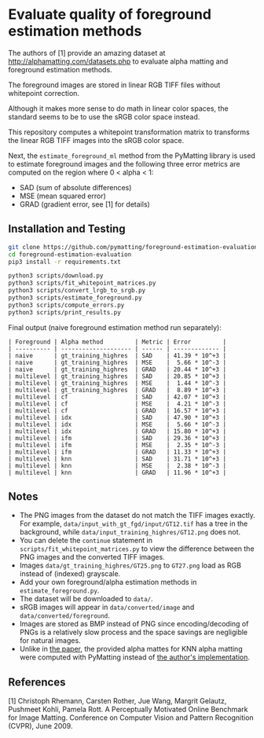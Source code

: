 # Evaluate quality of foreground estimation methods

The authors of [1] provide an amazing dataset at http://alphamatting.com/datasets.php to evaluate alpha matting and foreground estimation methods.

The foreground images are stored in linear RGB TIFF files without whitepoint correction.

Although it makes more sense to do math in linear color spaces, the standard seems to be to use the sRGB color space instead.

This repository computes a whitepoint transformation matrix to transforms the linear RGB TIFF images into the sRGB color space.

Next, the `estimate_foreground_ml` method from the PyMatting library is used to estimate foreground images and the following three error metrics are computed on the region where 0 < alpha < 1:

* SAD (sum of absolute differences)
* MSE (mean squared error)
* GRAD (gradient error, see [1] for details)

## Installation and Testing

```bash
git clone https://github.com/pymatting/foreground-estimation-evaluation.git
cd foreground-estimation-evaluation
pip3 install -r requirements.txt

python3 scripts/download.py
python3 scripts/fit_whitepoint_matrices.py
python3 scripts/convert_lrgb_to_srgb.py
python3 scripts/estimate_foreground.py
python3 scripts/compute_errors.py
python3 scripts/print_results.py
```

Final output (naive foreground estimation method run separately):

```
| Foreground | Alpha method         | Metric | Error         |
| ---------- | -------------------- | ------ | ------------- |
| naive      | gt_training_highres  | SAD    | 41.39 * 10^+3 |
| naive      | gt_training_highres  | MSE    |  5.66 * 10^-3 |
| naive      | gt_training_highres  | GRAD   | 20.44 * 10^+3 |
| multilevel | gt_training_highres  | SAD    | 20.85 * 10^+3 |
| multilevel | gt_training_highres  | MSE    |  1.44 * 10^-3 |
| multilevel | gt_training_highres  | GRAD   |  8.89 * 10^+3 |
| multilevel | cf                   | SAD    | 42.07 * 10^+3 |
| multilevel | cf                   | MSE    |  4.21 * 10^-3 |
| multilevel | cf                   | GRAD   | 16.57 * 10^+3 |
| multilevel | idx                  | SAD    | 47.90 * 10^+3 |
| multilevel | idx                  | MSE    |  5.66 * 10^-3 |
| multilevel | idx                  | GRAD   | 15.80 * 10^+3 |
| multilevel | ifm                  | SAD    | 29.36 * 10^+3 |
| multilevel | ifm                  | MSE    |  2.35 * 10^-3 |
| multilevel | ifm                  | GRAD   | 11.33 * 10^+3 |
| multilevel | knn                  | SAD    | 31.71 * 10^+3 |
| multilevel | knn                  | MSE    |  2.38 * 10^-3 |
| multilevel | knn                  | GRAD   | 11.96 * 10^+3 |
```

## Notes

* The PNG images from the dataset do not match the TIFF images exactly. For example, `data/input_with_gt_fgd/input/GT12.tif` has a tree in the background, while `data/input_training_highres/GT12.png` does not.
* You can delete the `continue` statement in `scripts/fit_whitepoint_matrices.py` to view the difference between the PNG images and the converted TIFF images.
* Images `data/gt_training_highres/GT25.png` to `GT27.png` load as RGB instead of (indexed) grayscale.
* Add your own foreground/alpha estimation methods in `estimate_foreground.py`.
* The dataset will be downloaded to `data/`.
* sRGB images will appear in `data/converted/image` and `data/converted/foreground`.
* Images are stored as BMP instead of PNG since encoding/decoding of PNGs is a relatively slow process and the space savings are negligible for natural images.
* Unlike in [the paper](https://arxiv.org/pdf/2006.14970.pdf), the provided alpha mattes for KNN alpha matting were computed with PyMatting instead of [the author's implementation](https://github.com/dingzeyuli/knn-matting).

## References

[1] Christoph Rhemann, Carsten Rother, Jue Wang, Margrit Gelautz, Pushmeet Kohli, Pamela Rott. A Perceptually Motivated Online Benchmark for Image Matting.
Conference on Computer Vision and Pattern Recognition (CVPR), June 2009.
